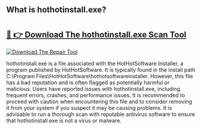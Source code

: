 ## What is hothotinstall.exe? 

# <h2><a href="https://exedetect.com/download.php?hothotinstall.exe">🔗 👉 Download The hothotinstall.exe Scan Tool</a></h2>

[![Download The Repair Tool](https://exedetect.com/download-button.jpg)](https://exedetect.com/download.php?hothotinstall.exe)

hothotinstall.exe is a file associated with the HotHotSoftware Installer, a program published by HotHotSoftware. It is typically found in the install path C:\Program Files\HotHotSoftware\hothotsoftwareinstaller\. However, this file has a bad reputation and is often flagged as potentially harmful or malicious. Users have reported issues with hothotinstall.exe, including frequent errors, crashes, and performance issues. It is recommended to proceed with caution when encountering this file and to consider removing it from your system if you suspect it may be causing problems. It is advisable to run a thorough scan with reputable antivirus software to ensure that hothotinstall.exe is not a virus or malware.